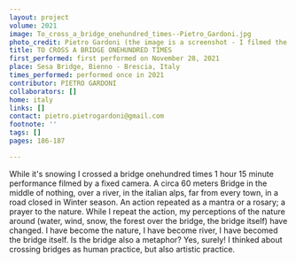 ```yaml
---
layout: project
volume: 2021
image: To_cross_a_bridge_onehundred_times--Pietro_Gardoni.jpg
photo_credit: Pietro Gardoni (the image is a screenshot - I filmed the whole performance)
title: TO CROSS A BRIDGE ONEHUNDRED TIMES
first_performed: first performed on November 28, 2021
place: Sesa Bridge, Bienno - Brescia, Italy
times_performed: performed once in 2021
contributor: PIETRO GARDONI
collaborators: []
home: italy
links: []
contact: pietro.pietrogardoni@gmail.com
footnote: ''
tags: []
pages: 186-187

---
```


While it's snowing I crossed a bridge onehundred times
1 hour 15 minute performance filmed by a fixed camera. A circa 60 meters Bridge in the middle of nothing, over a river, in the italian alps, far from every town, in a road closed in Winter season.
An action repeated as a mantra or a rosary; a prayer to the nature.
While I repeat the action, my perceptions of the nature around (water, wind, snow, the forest over the bridge, the bridge itself) have changed. I  have become the nature, I have become river, I have becomed the bridge itself.
Is the bridge also a metaphor? Yes, surely!
I thinked about crossing bridges as human practice, but also artistic practice.
